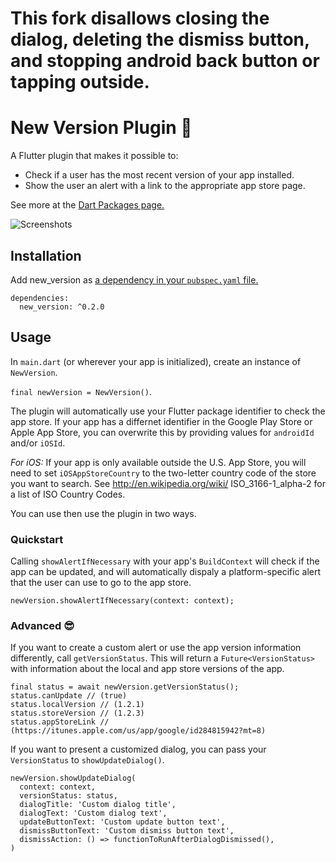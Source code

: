# This fork disallows closing the dialog, deleting the dismiss button, and stopping android back button or tapping outside.

# New Version Plugin 🎉

A Flutter plugin that makes it possible to: 
* Check if a user has the most recent version of your app installed.
* Show the user an alert with a link to the appropriate app store page.

See more at the [Dart Packages page.](https://pub.dartlang.org/packages/new_version)

![Screenshots](screenshots/both.png)

## Installation
Add new_version as [a dependency in your `pubspec.yaml` file.](https://flutter.io/using-packages/)
```
dependencies:
  new_version: ^0.2.0
```

## Usage
In `main.dart` (or wherever your app is initialized), create an instance of `NewVersion`.

`final newVersion = NewVersion()`.

The plugin will automatically use your Flutter package identifier to check the app store. If your app has a differnet identifier in the Google Play Store or Apple App Store, you can overwrite this by providing values for `androidId` and/or `iOSId`.

*For iOS:* If your app is only available outside the U.S. App Store, you will need to set `iOSAppStoreCountry` to the two-letter country code of the store you want to search. See http://en.wikipedia.org/wiki/ ISO_3166-1_alpha-2 for a list of ISO Country Codes.

You can use then use the plugin in two ways.

### Quickstart
Calling `showAlertIfNecessary` with your app's `BuildContext` will check if the app can be updated, and will automatically dispaly a platform-specific alert that the user can use to go to the app store.

`newVersion.showAlertIfNecessary(context: context);`

### Advanced 😎
If you want to create a custom alert or use the app version information differently, call `getVersionStatus`. This will return a `Future<VersionStatus>` with information about the local and app store versions of the app.
```
final status = await newVersion.getVersionStatus();
status.canUpdate // (true)
status.localVersion // (1.2.1)
status.storeVersion // (1.2.3)
status.appStoreLink // (https://itunes.apple.com/us/app/google/id284815942?mt=8)
```

If you want to present a customized dialog, you can pass your `VersionStatus` to `showUpdateDialog()`.
```
newVersion.showUpdateDialog(
  context: context, 
  versionStatus: status,
  dialogTitle: 'Custom dialog title',
  dialogText: 'Custom dialog text',
  updateButtonText: 'Custom update button text',
  dismissButtonText: 'Custom dismiss button text',
  dismissAction: () => functionToRunAfterDialogDismissed(),
)
```

